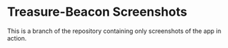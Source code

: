 # Treasure-Beacon Screenshots
This is a branch of the repository containing only screenshots of the app in action.
